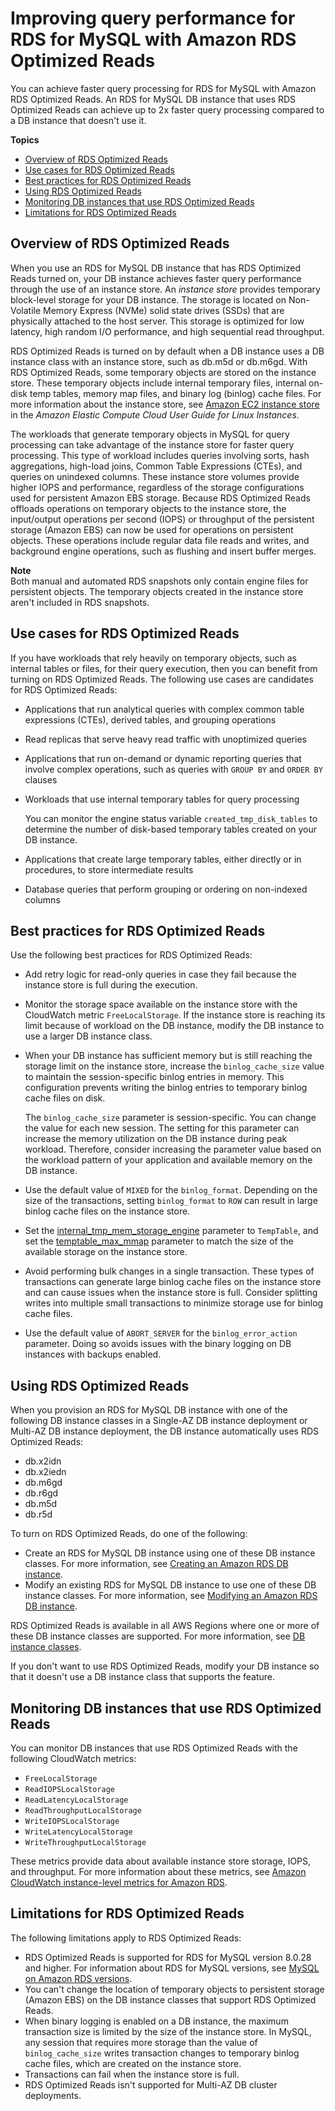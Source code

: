 # Improving query performance for RDS for MySQL with Amazon RDS Optimized Reads<a name="rds-optimized-reads"></a>

You can achieve faster query processing for RDS for MySQL with Amazon RDS Optimized Reads\. An RDS for MySQL DB instance that uses RDS Optimized Reads can achieve up to 2x faster query processing compared to a DB instance that doesn't use it\.

**Topics**
+ [Overview of RDS Optimized Reads](#rds-optimized-reads-overview)
+ [Use cases for RDS Optimized Reads](#rds-optimized-reads-use-cases)
+ [Best practices for RDS Optimized Reads](#rds-optimized-reads-best-practices)
+ [Using RDS Optimized Reads](#rds-optimized-reads-using)
+ [Monitoring DB instances that use RDS Optimized Reads](#rds-optimized-reads-monitoring)
+ [Limitations for RDS Optimized Reads](#rds-optimized-reads-limitations)

## Overview of RDS Optimized Reads<a name="rds-optimized-reads-overview"></a>

When you use an RDS for MySQL DB instance that has RDS Optimized Reads turned on, your DB instance achieves faster query performance through the use of an instance store\. An *instance store* provides temporary block\-level storage for your DB instance\. The storage is located on Non\-Volatile Memory Express \(NVMe\) solid state drives \(SSDs\) that are physically attached to the host server\. This storage is optimized for low latency, high random I/O performance, and high sequential read throughput\.

RDS Optimized Reads is turned on by default when a DB instance uses a DB instance class with an instance store, such as db\.m5d or db\.m6gd\. With RDS Optimized Reads, some temporary objects are stored on the instance store\. These temporary objects include internal temporary files, internal on\-disk temp tables, memory map files, and binary log \(binlog\) cache files\. For more information about the instance store, see [Amazon EC2 instance store](https://docs.aws.amazon.com/AWSEC2/latest/UserGuide/InstanceStorage.html) in the *Amazon Elastic Compute Cloud User Guide for Linux Instances*\.

The workloads that generate temporary objects in MySQL for query processing can take advantage of the instance store for faster query processing\. This type of workload includes queries involving sorts, hash aggregations, high\-load joins, Common Table Expressions \(CTEs\), and queries on unindexed columns\. These instance store volumes provide higher IOPS and performance, regardless of the storage configurations used for persistent Amazon EBS storage\. Because RDS Optimized Reads offloads operations on temporary objects to the instance store, the input/output operations per second \(IOPS\) or throughput of the persistent storage \(Amazon EBS\) can now be used for operations on persistent objects\. These operations include regular data file reads and writes, and background engine operations, such as flushing and insert buffer merges\.

**Note**  
Both manual and automated RDS snapshots only contain engine files for persistent objects\. The temporary objects created in the instance store aren't included in RDS snapshots\.

## Use cases for RDS Optimized Reads<a name="rds-optimized-reads-use-cases"></a>

If you have workloads that rely heavily on temporary objects, such as internal tables or files, for their query execution, then you can benefit from turning on RDS Optimized Reads\. The following use cases are candidates for RDS Optimized Reads:
+ Applications that run analytical queries with complex common table expressions \(CTEs\), derived tables, and grouping operations
+ Read replicas that serve heavy read traffic with unoptimized queries
+ Applications that run on\-demand or dynamic reporting queries that involve complex operations, such as queries with `GROUP BY` and `ORDER BY` clauses
+ Workloads that use internal temporary tables for query processing

  You can monitor the engine status variable `created_tmp_disk_tables` to determine the number of disk\-based temporary tables created on your DB instance\.
+ Applications that create large temporary tables, either directly or in procedures, to store intermediate results
+ Database queries that perform grouping or ordering on non\-indexed columns

## Best practices for RDS Optimized Reads<a name="rds-optimized-reads-best-practices"></a>

Use the following best practices for RDS Optimized Reads:
+ Add retry logic for read\-only queries in case they fail because the instance store is full during the execution\.
+ Monitor the storage space available on the instance store with the CloudWatch metric `FreeLocalStorage`\. If the instance store is reaching its limit because of workload on the DB instance, modify the DB instance to use a larger DB instance class\.
+ When your DB instance has sufficient memory but is still reaching the storage limit on the instance store, increase the `binlog_cache_size` value to maintain the session\-specific binlog entries in memory\. This configuration prevents writing the binlog entries to temporary binlog cache files on disk\.

  The `binlog_cache_size` parameter is session\-specific\. You can change the value for each new session\. The setting for this parameter can increase the memory utilization on the DB instance during peak workload\. Therefore, consider increasing the parameter value based on the workload pattern of your application and available memory on the DB instance\.
+ Use the default value of `MIXED` for the `binlog_format`\. Depending on the size of the transactions, setting `binlog_format` to `ROW` can result in large binlog cache files on the instance store\.
+ Set the [internal\_tmp\_mem\_storage\_engine](https://dev.mysql.com/doc/refman/8.0/en/server-system-variables.html#sysvar_internal_tmp_mem_storage_engine) parameter to `TempTable`, and set the [temptable\_max\_mmap](https://dev.mysql.com/doc/refman/8.0/en/server-system-variables.html#sysvar_temptable_max_mmap) parameter to match the size of the available storage on the instance store\.
+ Avoid performing bulk changes in a single transaction\. These types of transactions can generate large binlog cache files on the instance store and can cause issues when the instance store is full\. Consider splitting writes into multiple small transactions to minimize storage use for binlog cache files\.
+ Use the default value of `ABORT_SERVER` for the `binlog_error_action` parameter\. Doing so avoids issues with the binary logging on DB instances with backups enabled\.

## Using RDS Optimized Reads<a name="rds-optimized-reads-using"></a>

When you provision an RDS for MySQL DB instance with one of the following DB instance classes in a Single\-AZ DB instance deployment or Multi\-AZ DB instance deployment, the DB instance automatically uses RDS Optimized Reads:
+ db\.x2idn
+ db\.x2iedn
+ db\.m6gd
+ db\.r6gd
+ db\.m5d
+ db\.r5d

To turn on RDS Optimized Reads, do one of the following:
+ Create an RDS for MySQL DB instance using one of these DB instance classes\. For more information, see [Creating an Amazon RDS DB instance](USER_CreateDBInstance.md)\.
+ Modify an existing RDS for MySQL DB instance to use one of these DB instance classes\. For more information, see [Modifying an Amazon RDS DB instance](Overview.DBInstance.Modifying.md)\.

RDS Optimized Reads is available in all AWS Regions where one or more of these DB instance classes are supported\. For more information, see [DB instance classes](Concepts.DBInstanceClass.md)\.

If you don't want to use RDS Optimized Reads, modify your DB instance so that it doesn't use a DB instance class that supports the feature\.

## Monitoring DB instances that use RDS Optimized Reads<a name="rds-optimized-reads-monitoring"></a>

You can monitor DB instances that use RDS Optimized Reads with the following CloudWatch metrics:
+ `FreeLocalStorage`
+ `ReadIOPSLocalStorage`
+ `ReadLatencyLocalStorage`
+ `ReadThroughputLocalStorage`
+ `WriteIOPSLocalStorage`
+ `WriteLatencyLocalStorage`
+ `WriteThroughputLocalStorage`

These metrics provide data about available instance store storage, IOPS, and throughput\. For more information about these metrics, see [Amazon CloudWatch instance\-level metrics for Amazon RDS](rds-metrics.md#rds-cw-metrics-instance)\.

## Limitations for RDS Optimized Reads<a name="rds-optimized-reads-limitations"></a>

The following limitations apply to RDS Optimized Reads:
+ RDS Optimized Reads is supported for RDS for MySQL version 8\.0\.28 and higher\. For information about RDS for MySQL versions, see [MySQL on Amazon RDS versions](MySQL.Concepts.VersionMgmt.md)\.
+ You can't change the location of temporary objects to persistent storage \(Amazon EBS\) on the DB instance classes that support RDS Optimized Reads\.
+ When binary logging is enabled on a DB instance, the maximum transaction size is limited by the size of the instance store\. In MySQL, any session that requires more storage than the value of `binlog_cache_size` writes transaction changes to temporary binlog cache files, which are created on the instance store\.
+ Transactions can fail when the instance store is full\.
+ RDS Optimized Reads isn't supported for Multi\-AZ DB cluster deployments\.